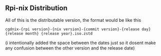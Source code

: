 ## Rpi-nix Distribution
All of this is the distributable version, the format would be like this
```
cgdnix-{rpi version}-{nix version}-{commit version}-{release day} {release month} {release year}.iso.zstd
```
(i intentionally added the space between the dates just so it dosent make any confusion between the other version and the release date)
